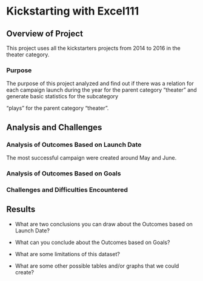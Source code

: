 # Kickstarting with Excel111

## Overview of Project
This project uses all the kickstarters projects from 2014 to 2016 in the theater category.

### Purpose
The purpose of this project analyzed and find out if there was a relation for each campaign launch during the year for the parent category “theater” and generate basic statistics for the subcategory 

“plays” for the parent category “theater”.


## Analysis and Challenges

### Analysis of Outcomes Based on Launch Date
The most successful campaign were created around May and June.


### Analysis of Outcomes Based on Goals

### Challenges and Difficulties Encountered

## Results

- What are two conclusions you can draw about the Outcomes based on Launch Date?

- What can you conclude about the Outcomes based on Goals?

- What are some limitations of this dataset?

- What are some other possible tables and/or graphs that we could create?


